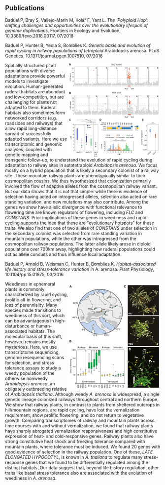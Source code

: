 ## Publications

Baduel P, Bray S, Vallejo-Marin M, Kolář F, Yant L. _The ‘Polyploid Hop’: shifting challenges and opportunities over the evolutionary lifespan of genome duplications_. Frontiers in Ecology and Evolution, 10.3389/fevo.2018.00117, 07/2018

Baduel P, Hunter B, Yeola S, Bomblies K. _Genetic basis and evolution of rapid cycling in railway populations of tetraploid_
 Arabidopsis arenosa. PLoS Genetics, 10.1371/journal.pgen.1007510, 07/2018
 
<img align="right" src="/images/PlosGen_fig3.png" width="300">

Spatially structured plant populations with diverse adaptations provide powerful models to investigate evolution. Human-generated ruderal habitats are abundant and low-competition, but are challenging for plants not adapted to them. Ruderal habitats also sometimes form networked corridors (e.g. roadsides and railways) that allow rapid long-distance spread of successfully adapted variants. Here we use transcriptomic and genomic analyses, coupled with genetic mapping and transgenic follow-up, to understand the evolution of rapid cycling during adaptation to railway sites in autotetraploid _Arabidopsis arenosa_. We focus mostly on a hybrid population that is likely a secondary colonist of a railway site. These mountain railway plants are phenotypically similar to their cosmopolitan cousins. We thus hypothesized that colonization primarily involved the flow of adaptive alleles from the cosmopolitan railway variant. But our data shows that it is not that simple: while there is evidence of selection having acted on introgressed alleles, selection also acted on rare standing variation, and new mutations may also contribute. Among the genes we show have allelic divergence with functional relevance to flowering time are known regulators of flowering, including _FLC_ and _CONSTANS_. Prior implications of these genes in weediness and rapid cycling supports the idea that these are "evolutionary hotspots" for these traits. We also find that one of two alleles of _CONSTANS_ under selection in the secondary colonist was selected from rare standing variation in mountain populations, while the other was introgressed from the cosmopolitan railway populations. The latter allele likely arose in diploid populations over 700km away, highlighting how ruderal populations could act as allele conduits and thus influence local adaptation.

Baduel P, Arnold B, Weisman C, Hunter B, Bomblies K. _Habitat-associated life history and stress-tolerance variation in_ A. arenosa. Plant Physiology, 10.1104/pp.15.01875, 03/2016

<img align="right" src="/images/PlantPhys_fig1.png" width="300">

Weediness in ephemeral plants is commonly characterized by rapid cycling, prolific all-in flowering, and loss of perenniality. Many species made transitions to weediness of this sort, which can be advantageous in high-disturbance or human-associated habitats. The molecular basis of this shift, however, remains mostly mysterious. Here, we use transcriptome sequencing, genome resequencing scans for selection, and stress tolerance assays to study a weedy population of the otherwise nonweedy _Arabidopsis arenosa_, an obligately outbreeding relative of _Arabidopsis thaliana_. Although weedy _A. arenosa_ is widespread, a single genetic lineage colonized railways throughout central and northern Europe. We show that railway plants, in contrast to plants from sheltered outcrops in hill/mountain regions, are rapid cycling, have lost the vernalization requirement, show prolific flowering, and do not return to vegetative growth. Comparing transcriptomes of railway and mountain plants across time courses with and without vernalization, we found that railway plants have sharply abrogated vernalization responsiveness and high constitutive expression of heat- and cold-responsive genes. Railway plants also have strong constitutive heat shock and freezing tolerance compared with mountain plants, where tolerance must be induced. We found 20 genes with good evidence of selection in the railway population. One of these, _LATE ELONGATED HYPOCOTYL_, is known in _A. thaliana_ to regulate many stress-response genes that we found to be differentially regulated among the distinct habitats. Our data suggest that, beyond life history regulation, other traits like basal stress tolerance also are associated with the evolution of weediness in _A. arenosa_.

